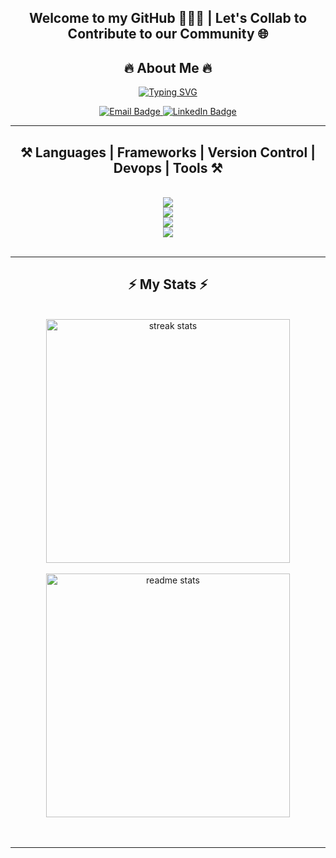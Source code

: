 
<div>
<img src="https://komarev.com/ghpvc/?username=your-github-username&style=flat-square&color=blue" alt=""/>
</div>

<div align="center">


   <h2> Welcome to my GitHub 🙋🏽‍♂️ | Let's Collab to Contribute to our Community 🌐</h2>
 
 <h2 align="center"> 🔥 About Me 🔥 </h2>


[![Typing SVG](https://readme-typing-svg.demolab.com?font=Salsa&size=27&duration=3000&pause=500&color=FFD700&random=false&width=435&lines=Hey!+%F0%9F%99%8B%F0%9F%8F%BD%E2%80%8D%E2%99%82%EF%B8%8F+I'm+Adithya+Vedhamani;Full+Stack+Developer+%F0%9F%91%A8%F0%9F%8F%BD%E2%80%8D%F0%9F%92%BB+;Open+Source+Contributor+%F0%9F%92%BB;Passionate+Hackathon+Enthusiast%F0%9F%91%BE;Freelancer%F0%9F%92%B8+%7C+4%2B+Years+Experience)](https://git.io/typing-svg)

 <a href="mailto:adithyavedhamani@gmail.com">
<img src="https://img.shields.io/badge/Gmail-D14836?style=for-the-badge&logo=gmail&logoColor=white" alt="Email Badge" />
  </a>

  <a href="https://www.linkedin.com/in/adithya-vedhamani-3130a521b">
    <img src="https://img.shields.io/badge/LinkedIn-blue?style=for-the-badge&logo=linkedin&logoColor=white" alt="LinkedIn Badge" />
  </a>

</div>

<hr />



<h2 align="center">⚒️ Languages | Frameworks | Version Control | Devops | Tools ⚒️</h2>
<br/>
<div align="center">
    <img src="https://skillicons.dev/icons?i=python,c,java,dart" /><br>
    <img src="https://skillicons.dev/icons?i=html,css,javascript,react,nextjs,nodejs,typescript,express,flutter,flask,figma" /><br>
   <img src="https://skillicons.dev/icons?i=git,github,docker,postman,aws,googlecloud,ansible" /><br>
   <img src="https://skillicons.dev/icons?i=mysql,postgresql,mongodb,firebase,arduino,raspberrypi,opencv,tensorflow" /><br>
</div>

<br/>
<hr/>

<h2 align="center">⚡ My Stats ⚡</h2>
<br>
<div align=center>
  <img width=390 src="https://github-readme-streak-stats-salesp07.vercel.app/?user=adithya-vedhamani&count_private=true&theme=react&border_radius=10" alt="streak stats"/> 
  </div>
<br>
<div align=center>
<img width=390 src="https://github-readme-stats-salesp07.vercel.app/api?username=adithya-vedhamani&count_private=true&show_icons=true&theme=react&rank_icon=github&border_radius=10" alt="readme stats" />
</div>
<br/><br/>

<hr/>




